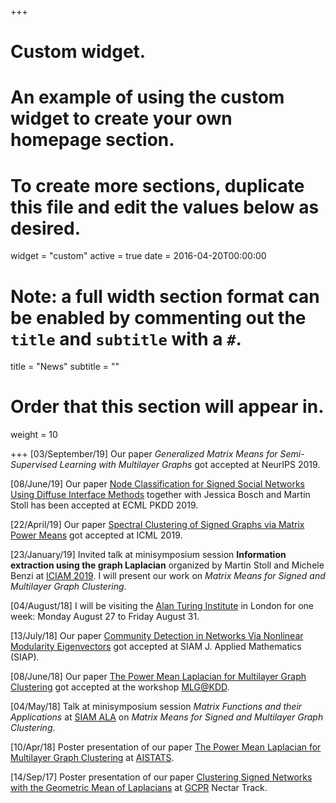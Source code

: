 +++
# Custom widget.
# An example of using the custom widget to create your own homepage section.
# To create more sections, duplicate this file and edit the values below as desired.
widget = "custom"
active = true
date = 2016-04-20T00:00:00

# Note: a full width section format can be enabled by commenting out the `title` and `subtitle` with a `#`.
title = "News"
subtitle = ""

# Order that this section will appear in.
weight = 10

+++
[03/September/19] Our paper *Generalized Matrix Means for Semi-Supervised Learning with Multilayer Graphs* got accepted at NeurIPS 2019.

[08/June/19] Our paper [Node Classification for Signed Social Networks Using Diffuse Interface Methods](#publications) together with Jessica Bosch and Martin Stoll has been accepted at ECML PKDD 2019.

[22/April/19] Our paper [Spectral Clustering of Signed Graphs via Matrix Power Means](#publications) got accepted at ICML 2019.

[23/January/19] Invited talk at minisymposium session __Information extraction using the graph Laplacian__ organized by Martin Stoll and Michele Benzi at [ICIAM 2019](https://iciam2019.org/). I will present our work on *Matrix Means for Signed and Multilayer Graph Clustering*.


[04/August/18] I will be visiting the [Alan Turing Institute](https://www.turing.ac.uk/) in London for one week: Monday August 27 to Friday August 31. 

[13/July/18] Our paper [Community Detection in Networks Via Nonlinear Modularity Eigenvectors](#publications) got accepted at SIAM J. Applied Mathematics (SIAP).

[08/June/18] Our paper [The Power Mean Laplacian for Multilayer Graph Clustering](#publications) got accepted at the workshop [MLG@KDD](http://www.mlgworkshop.org/2018/).

[04/May/18]  Talk at minisymposium session *Matrix Functions and their Applications* at [SIAM ALA](http://www.math.hkbu.edu.hk/siam-ala18/) on *Matrix Means for Signed and Multilayer Graph Clustering*.

[10/Apr/18] Poster presentation of our paper [The Power Mean Laplacian for Multilayer Graph Clustering](#publications) at [AISTATS](https://www.aistats.org/aistats2018/).

[14/Sep/17]  Poster presentation of our paper [Clustering Signed Networks with the Geometric Mean of Laplacians](#publications) at [GCPR](https://gcpr2017.dmi.unibas.ch/en/) Nectar Track.
